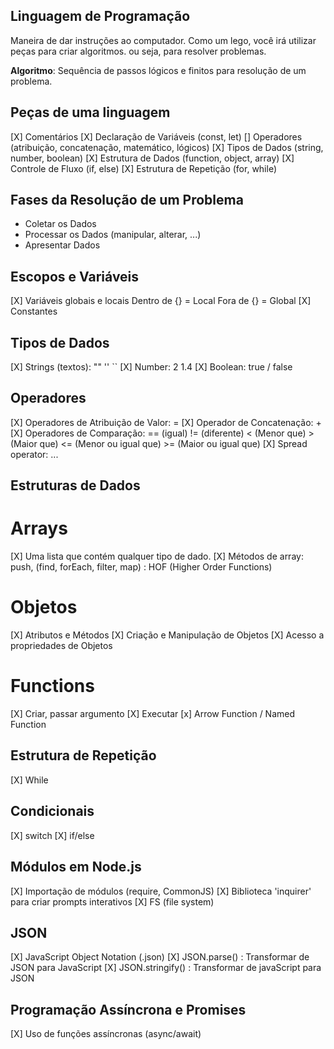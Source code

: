## Linguagem de Programação

Maneira de dar instruções ao computador.
Como um lego, você irá utilizar peças para criar algoritmos. ou seja, para resolver problemas.

**Algoritmo**: Sequência de passos lógicos e finitos para resolução de um problema.

## Peças de uma linguagem

[X] Comentários
[X] Declaração de Variáveis (const, let)
[] Operadores (atribuição, concatenação, matemático, lógicos)
[X] Tipos de Dados (string, number, boolean)
[X] Estrutura de Dados (function, object, array)
[X] Controle de Fluxo (if, else)
[X] Estrutura de Repetição (for, while)

## Fases da Resolução de um Problema

- Coletar os Dados
- Processar os Dados (manipular, alterar, ...)
- Apresentar Dados

## Escopos e Variáveis

[X] Variáveis globais e locais 
    Dentro de {} = Local
    Fora de {} = Global
[X] Constantes

## Tipos de Dados

[X] Strings (textos): "" '' ``
[X] Number: 2 1.4
[X] Boolean: true / false

## Operadores

[X] Operadores de Atribuição de Valor: =
[X] Operador de Concatenação: +
[X] Operadores de Comparação: == (igual) != (diferente) < (Menor que) > (Maior que) <= (Menor ou igual que) >= (Maior ou igual que)
[X] Spread operator: ...

## Estruturas de Dados

# Arrays

[X] Uma lista que contém qualquer tipo de dado.
[X] Métodos de array: push, (find, forEach, filter, map) : HOF (Higher Order Functions)

# Objetos

[X] Atributos e Métodos
[X] Criação e Manipulação de Objetos
[X] Acesso a propriedades de Objetos

# Functions

[X] Criar, passar argumento
[X] Executar
[x] Arrow Function / Named Function

## Estrutura de Repetição

[X] While

## Condicionais

[X] switch
[X] if/else

## Módulos em Node.js

[X] Importação de módulos (require, CommonJS)
[X] Biblioteca 'inquirer' para criar prompts interativos
[X] FS (file system)

## JSON

[X] JavaScript Object Notation (.json)
[X] JSON.parse() : Transformar de JSON para JavaScript
[X] JSON.stringify() : Transformar de javaScript para JSON

## Programação Assíncrona e Promises

[X] Uso de funções assíncronas (async/await)